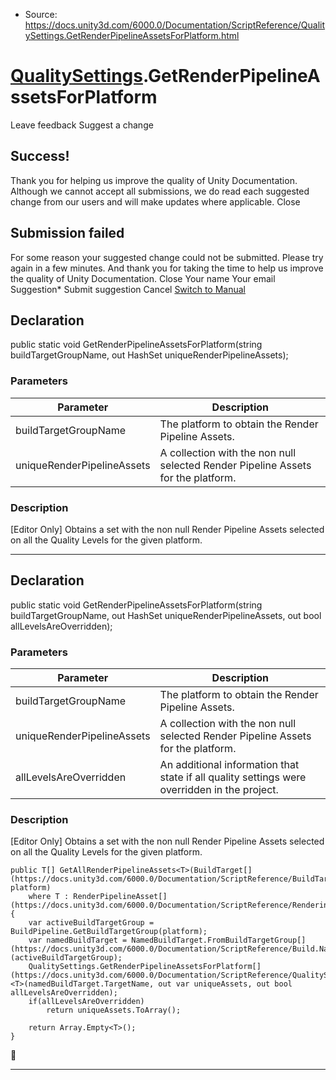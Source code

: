 * Source: https://docs.unity3d.com/6000.0/Documentation/ScriptReference/QualitySettings.GetRenderPipelineAssetsForPlatform.html

#  [QualitySettings](https://docs.unity3d.com/6000.0/Documentation/ScriptReference/QualitySettings.html).GetRenderPipelineAssetsForPlatform
Leave feedback
Suggest a change
## Success!
Thank you for helping us improve the quality of Unity Documentation. Although we cannot accept all submissions, we do read each suggested change from our users and will make updates where applicable.
Close
## Submission failed
For some reason your suggested change could not be submitted. Please <a>try again</a> in a few minutes. And thank you for taking the time to help us improve the quality of Unity Documentation.
Close
Your name Your email Suggestion* Submit suggestion
Cancel
[Switch to Manual](https://docs.unity3d.com/6000.0/Documentation/Manual/class-QualitySettings.html "Go to QualitySettings Component in the Manual")
## Declaration
public static void GetRenderPipelineAssetsForPlatform(string buildTargetGroupName, out HashSet<T> uniqueRenderPipelineAssets); 
### Parameters
Parameter | Description  
---|---  
buildTargetGroupName | The platform to obtain the Render Pipeline Assets.  
uniqueRenderPipelineAssets | A collection with the non null selected Render Pipeline Assets for the platform.  
### Description
[Editor Only] Obtains a set with the non null Render Pipeline Assets selected on all the Quality Levels for the given platform.
* * *
## Declaration
public static void GetRenderPipelineAssetsForPlatform(string buildTargetGroupName, out HashSet<T> uniqueRenderPipelineAssets, out bool allLevelsAreOverridden); 
### Parameters
Parameter | Description  
---|---  
buildTargetGroupName | The platform to obtain the Render Pipeline Assets.  
uniqueRenderPipelineAssets | A collection with the non null selected Render Pipeline Assets for the platform.  
allLevelsAreOverridden | An additional information that state if all quality settings were overridden in the project.  
### Description
[Editor Only] Obtains a set with the non null Render Pipeline Assets selected on all the Quality Levels for the given platform.
```
public T[] GetAllRenderPipelineAssets<T>(BuildTarget[](https://docs.unity3d.com/6000.0/Documentation/ScriptReference/BuildTarget.html) platform)
    where T : RenderPipelineAsset[](https://docs.unity3d.com/6000.0/Documentation/ScriptReference/Rendering.RenderPipelineAsset.html)
{
    var activeBuildTargetGroup = BuildPipeline.GetBuildTargetGroup(platform);
    var namedBuildTarget = NamedBuildTarget.FromBuildTargetGroup[](https://docs.unity3d.com/6000.0/Documentation/ScriptReference/Build.NamedBuildTarget.FromBuildTargetGroup.html)(activeBuildTargetGroup);
    QualitySettings.GetRenderPipelineAssetsForPlatform[](https://docs.unity3d.com/6000.0/Documentation/ScriptReference/QualitySettings.GetRenderPipelineAssetsForPlatform.html)<T>(namedBuildTarget.TargetName, out var uniqueAssets, out bool allLevelsAreOverridden);
    if(allLevelsAreOverridden)
        return uniqueAssets.ToArray();  
  
    return Array.Empty<T>();
}
```

* * *
